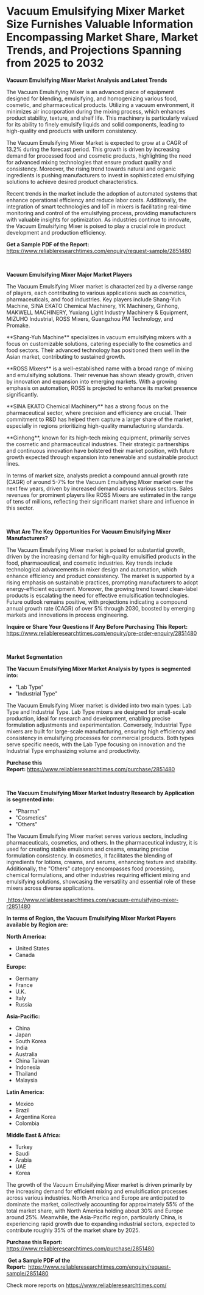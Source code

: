<p><h1>Vacuum Emulsifying Mixer Market Size Furnishes Valuable Information Encompassing Market Share, Market Trends, and Projections Spanning from 2025 to 2032</h1></p><p><strong>Vacuum Emulsifying Mixer Market Analysis and Latest Trends</strong></p>
<p><p>The Vacuum Emulsifying Mixer is an advanced piece of equipment designed for blending, emulsifying, and homogenizing various food, cosmetic, and pharmaceutical products. Utilizing a vacuum environment, it minimizes air incorporation during the mixing process, which enhances product stability, texture, and shelf life. This machinery is particularly valued for its ability to finely emulsify liquids and solid components, leading to high-quality end products with uniform consistency.</p><p>The Vacuum Emulsifying Mixer Market is expected to grow at a CAGR of 13.2% during the forecast period. This growth is driven by increasing demand for processed food and cosmetic products, highlighting the need for advanced mixing technologies that ensure product quality and consistency. Moreover, the rising trend towards natural and organic ingredients is pushing manufacturers to invest in sophisticated emulsifying solutions to achieve desired product characteristics.</p><p>Recent trends in the market include the adoption of automated systems that enhance operational efficiency and reduce labor costs. Additionally, the integration of smart technologies and IoT in mixers is facilitating real-time monitoring and control of the emulsifying process, providing manufacturers with valuable insights for optimization. As industries continue to innovate, the Vacuum Emulsifying Mixer is poised to play a crucial role in product development and production efficiency.</p></p>
<p><strong>Get a Sample PDF of the Report:&nbsp;</strong> <a href="https://www.reliableresearchtimes.com/enquiry/request-sample/2851480?utm_campaign=2984&utm_medium=2&utm_source=Github&utm_content=ia&utm_term=11032025&utm_id=vacuum-emulsifying-mixer">https://www.reliableresearchtimes.com/enquiry/request-sample/2851480</a></p>
<p>&nbsp;</p>
<p><strong>Vacuum Emulsifying Mixer Major Market Players</strong></p>
<p><p>The Vacuum Emulsifying Mixer market is characterized by a diverse range of players, each contributing to various applications such as cosmetics, pharmaceuticals, and food industries. Key players include Shang-Yuh Machine, SINA EKATO Chemical Machinery, YK Machinery, Ginhong, MAKWELL MACHINERY, Yuxiang Light Industry Machinery & Equipment, MIZUHO Industrial, ROSS Mixers, Guangzhou PM Technology, and Promake. </p><p>**Shang-Yuh Machine** specializes in vacuum emulsifying mixers with a focus on customizable solutions, catering especially to the cosmetics and food sectors. Their advanced technology has positioned them well in the Asian market, contributing to sustained growth.</p><p>**ROSS Mixers** is a well-established name with a broad range of mixing and emulsifying solutions. Their revenue has shown steady growth, driven by innovation and expansion into emerging markets. With a growing emphasis on automation, ROSS is projected to enhance its market presence significantly.</p><p>**SINA EKATO Chemical Machinery** has a strong focus on the pharmaceutical sector, where precision and efficiency are crucial. Their commitment to R&D has helped them capture a larger share of the market, especially in regions prioritizing high-quality manufacturing standards.</p><p>**Ginhong**, known for its high-tech mixing equipment, primarily serves the cosmetic and pharmaceutical industries. Their strategic partnerships and continuous innovation have bolstered their market position, with future growth expected through expansion into renewable and sustainable product lines.</p><p>In terms of market size, analysts predict a compound annual growth rate (CAGR) of around 5-7% for the Vacuum Emulsifying Mixer market over the next few years, driven by increased demand across various sectors. Sales revenues for prominent players like ROSS Mixers are estimated in the range of tens of millions, reflecting their significant market share and influence in this sector.</p></p>
<p>&nbsp;</p>
<p><strong>What Are The Key Opportunities For Vacuum Emulsifying Mixer Manufacturers?</strong></p>
<p><p>The Vacuum Emulsifying Mixer market is poised for substantial growth, driven by the increasing demand for high-quality emulsified products in the food, pharmaceutical, and cosmetic industries. Key trends include technological advancements in mixer design and automation, which enhance efficiency and product consistency. The market is supported by a rising emphasis on sustainable practices, prompting manufacturers to adopt energy-efficient equipment. Moreover, the growing trend toward clean-label products is escalating the need for effective emulsification technologies. Future outlook remains positive, with projections indicating a compound annual growth rate (CAGR) of over 5% through 2030, boosted by emerging markets and innovations in process engineering.</p></p>
<p><strong>Inquire or Share Your Questions If Any Before Purchasing This Report:</strong> <a href="https://www.reliableresearchtimes.com/enquiry/pre-order-enquiry/2851480?utm_campaign=2984&utm_medium=2&utm_source=Github&utm_content=ia&utm_term=11032025&utm_id=vacuum-emulsifying-mixer">https://www.reliableresearchtimes.com/enquiry/pre-order-enquiry/2851480</a></p>
<p>&nbsp;</p>
<p><strong>Market Segmentation</strong></p>
<p><strong>The Vacuum Emulsifying Mixer Market Analysis by types is segmented into:</strong></p>
<p><ul><li>"Lab Type"</li><li>"Industrial Type"</li></ul></p>
<p><p>The Vacuum Emulsifying Mixer market is divided into two main types: Lab Type and Industrial Type. Lab Type mixers are designed for small-scale production, ideal for research and development, enabling precise formulation adjustments and experimentation. Conversely, Industrial Type mixers are built for large-scale manufacturing, ensuring high efficiency and consistency in emulsifying processes for commercial products. Both types serve specific needs, with the Lab Type focusing on innovation and the Industrial Type emphasizing volume and productivity.</p></p>
<p><strong>Purchase this Report:&nbsp;</strong><a href="https://www.reliableresearchtimes.com/purchase/2851480?utm_campaign=2984&utm_medium=2&utm_source=Github&utm_content=ia&utm_term=11032025&utm_id=vacuum-emulsifying-mixer">https://www.reliableresearchtimes.com/purchase/2851480</a></p>
<p>&nbsp;</p>
<p><strong>The Vacuum Emulsifying Mixer Market Industry Research by Application is segmented into:</strong></p>
<p><ul><li>"Pharma"</li><li>"Cosmetics"</li><li>"Others"</li></ul></p>
<p><p>The Vacuum Emulsifying Mixer market serves various sectors, including pharmaceuticals, cosmetics, and others. In the pharmaceutical industry, it is used for creating stable emulsions and creams, ensuring precise formulation consistency. In cosmetics, it facilitates the blending of ingredients for lotions, creams, and serums, enhancing texture and stability. Additionally, the "Others" category encompasses food processing, chemical formulations, and other industries requiring efficient mixing and emulsifying solutions, showcasing the versatility and essential role of these mixers across diverse applications.</p></p>
<p><a href="https://www.reliableresearchtimes.com/vacuum-emulsifying-mixer-r2851480?utm_campaign=2984&utm_medium=2&utm_source=Github&utm_content=ia&utm_term=11032025&utm_id=vacuum-emulsifying-mixer">&nbsp;https://www.reliableresearchtimes.com/vacuum-emulsifying-mixer-r2851480</a></p>
<p><strong>In terms of Region, the Vacuum Emulsifying Mixer Market Players available by Region are:</strong></p>
<p>
    <p> <strong> North America: </strong>
        <ul>
            <li>United States</li>
            <li>Canada</li>
        </ul>
        </p> 
    <p> <strong> Europe: </strong>
        <ul>
            <li>Germany</li>
            <li>France</li>
            <li>U.K.</li>
            <li>Italy</li>
            <li>Russia</li>
        </ul>
        </p> 
    <p> <strong> Asia-Pacific: </strong>
        <ul>
            <li>China</li>
            <li>Japan</li>
            <li>South Korea</li>
            <li>India</li>
            <li>Australia</li>
            <li>China Taiwan</li>
            <li>Indonesia</li>
            <li>Thailand</li>
            <li>Malaysia</li>
        </ul>
        </p> 
    <p> <strong> Latin America: </strong>
        <ul>
            <li>Mexico</li>
            <li>Brazil</li>
            <li>Argentina Korea</li>
            <li>Colombia</li>
        </ul>
        </p> 
    <p> <strong> Middle East & Africa: </strong>
        <ul>
            <li>Turkey</li>
            <li>Saudi</li>
            <li>Arabia</li>
            <li>UAE</li>
            <li>Korea</li>
        </ul>
    </p>
    </p>
<p><p>The growth of the Vacuum Emulsifying Mixer market is driven primarily by the increasing demand for efficient mixing and emulsification processes across various industries. North America and Europe are anticipated to dominate the market, collectively accounting for approximately 55% of the total market share, with North America holding about 30% and Europe around 25%. Meanwhile, the Asia-Pacific region, particularly China, is experiencing rapid growth due to expanding industrial sectors, expected to contribute roughly 35% of the market share by 2025.</p></p>
<p><strong>Purchase this Report: </strong><a href="https://www.reliableresearchtimes.com/purchase/2851480?utm_campaign=2984&utm_medium=2&utm_source=Github&utm_content=ia&utm_term=11032025&utm_id=vacuum-emulsifying-mixer">https://www.reliableresearchtimes.com/purchase/2851480</a></p>
<p>&nbsp;<strong>Get a Sample PDF of the Report:&nbsp;&nbsp;</strong><a href="https://www.reliableresearchtimes.com/enquiry/request-sample/2851480?utm_campaign=2984&utm_medium=2&utm_source=Github&utm_content=ia&utm_term=11032025&utm_id=vacuum-emulsifying-mixer">https://www.reliableresearchtimes.com/enquiry/request-sample/2851480</a></p>
<p><strong></strong></p>
<p>Check more reports on <a href="https://www.reliableresearchtimes.com/?utm_campaign=2984&utm_medium=2&utm_source=Github&utm_content=ia&utm_term=11032025&utm_id=vacuum-emulsifying-mixer">https://www.reliableresearchtimes.com/</a></p>